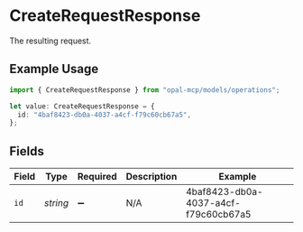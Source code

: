 # CreateRequestResponse

The resulting request.

## Example Usage

```typescript
import { CreateRequestResponse } from "opal-mcp/models/operations";

let value: CreateRequestResponse = {
  id: "4baf8423-db0a-4037-a4cf-f79c60cb67a5",
};
```

## Fields

| Field                                | Type                                 | Required                             | Description                          | Example                              |
| ------------------------------------ | ------------------------------------ | ------------------------------------ | ------------------------------------ | ------------------------------------ |
| `id`                                 | *string*                             | :heavy_minus_sign:                   | N/A                                  | 4baf8423-db0a-4037-a4cf-f79c60cb67a5 |